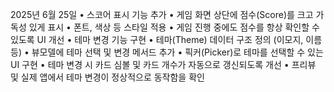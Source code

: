 2025년 6월 25일
	•	스코어 표시 기능 추가
	•	게임 화면 상단에 점수(Score)를 크고 가독성 있게 표시
	•	폰트, 색상 등 스타일 적용
	•	게임 진행 중에도 점수를 항상 확인할 수 있도록 UI 개선
	•	테마 변경 기능 구현
	•	테마(Theme) 데이터 구조 정의 (이모지, 이름 등)
	•	뷰모델에 테마 선택 및 변경 메서드 추가
	•	픽커(Picker)로 테마를 선택할 수 있는 UI 구현
	•	테마 변경 시 카드 심볼 및 카드 개수가 자동으로 갱신되도록 개선
	•	프리뷰 및 실제 앱에서 테마 변경이 정상적으로 동작함을 확인